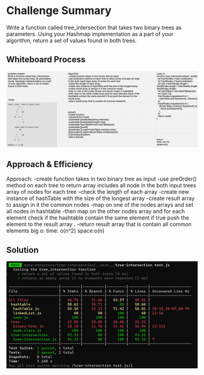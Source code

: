 # Challenge Summary
Write a function called tree_intersection that takes two binary trees as parameters.
Using your Hashmap implementation as a part of your algorithm, return a set of values found in both trees.
## Whiteboard Process

![Whiteboard](./whiteboard32.PNG)
## Approach & Efficiency
Approach:
-create function takes in two binary tree as input
-use preOrder() method on each tree to return array includes all node in the both input trees array of nodes for each tree
-check the length of each array 
-create new instance of hashTable with the size of the longest array
-create result array to assign in it the common nodes 
-map on one of the nodes arrays and set all nodes in hashtable 
-then map on the other nodes array and for each element check if the hashtable contain the same element if true push the element to the result array .
-return result array that is contain all common elements
big o:
time: o(n^2) 
space:o(n)

## Solution
![test](./tree-intersection.PNG)